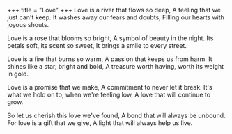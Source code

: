 +++
title = "Love"
+++
Love is a river that flows so deep,
A feeling that we just can't keep.
It washes away our fears and doubts,
Filling our hearts with joyous shouts.

Love is a rose that blooms so bright,
A symbol of beauty in the night.
Its petals soft, its scent so sweet,
It brings a smile to every street.

Love is a fire that burns so warm,
A passion that keeps us from harm.
It shines like a star, bright and bold,
A treasure worth having, worth its weight in gold.

Love is a promise that we make,
A commitment to never let it break.
It's what we hold on to, when we're feeling low,
A love that will continue to grow.

So let us cherish this love we've found,
A bond that will always be unbound.
For love is a gift that we give,
A light that will always help us live.